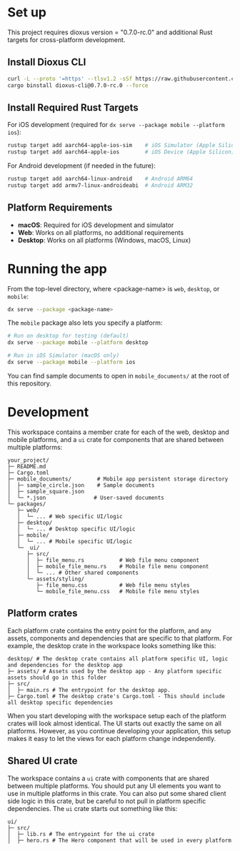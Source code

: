 # Set up

This project requires dioxus version = "0.7.0-rc.0" and additional Rust targets for cross-platform development.

## Install Dioxus CLI

```bash
curl -L --proto '=https' --tlsv1.2 -sSf https://raw.githubusercontent.com/cargo-bins/cargo-binstall/main/install-from-binstall-release.sh | bash
cargo binstall dioxus-cli@0.7.0-rc.0 --force
```

## Install Required Rust Targets

For iOS development (required for `dx serve --package mobile --platform ios`):

```bash
rustup target add aarch64-apple-ios-sim    # iOS Simulator (Apple Silicon)
rustup target add aarch64-apple-ios        # iOS Device (Apple Silicon)
```

For Android development (if needed in the future):

```bash
rustup target add aarch64-linux-android    # Android ARM64
rustup target add armv7-linux-androideabi  # Android ARM32
```

## Platform Requirements

- **macOS**: Required for iOS development and simulator
- **Web**: Works on all platforms, no additional requirements
- **Desktop**: Works on all platforms (Windows, macOS, Linux)

# Running the app

From the top-level directory, where \<package-name> is `web`, `desktop`, or `mobile`:

```bash
dx serve --package <package-name>
```

The `mobile` package also lets you specify a platform:
```bash
# Run on desktop for testing (default)
dx serve --package mobile --platform desktop

# Run in iOS Simulator (macOS only)
dx serve --package mobile --platform ios
```

You can find sample documents to open in `mobile_documents/` at the
root of this repository.

# Development

This workspace contains a member crate for each of the web, desktop and mobile platforms, and a `ui` crate for components that are shared between multiple platforms:

```
your_project/
├─ README.md
├─ Cargo.toml
├─ mobile_documents/        # Mobile app persistent storage directory
│  ├─ sample_circle.json    # Sample documents
│  ├─ sample_square.json
│  └─ *.json               # User-saved documents
└─ packages/
   ├─ web/
   │  └─ ... # Web specific UI/logic
   ├─ desktop/
   │  └─ ... # Desktop specific UI/logic
   ├─ mobile/
   │  └─ ... # Mobile specific UI/logic
   └─  ui/
      ├─ src/
      │  ├─ file_menu.rs           # Web file menu component
      │  ├─ mobile_file_menu.rs    # Mobile file menu component
      │  └─ ... # Other shared components
      └─ assets/styling/
         ├─ file_menu.css          # Web file menu styles
         └─ mobile_file_menu.css   # Mobile file menu styles
```

## Platform crates

Each platform crate contains the entry point for the platform, and any assets, components and dependencies that are specific to that platform. For example, the desktop crate in the workspace looks something like this:

```
desktop/ # The desktop crate contains all platform specific UI, logic and dependencies for the desktop app
├─ assets/ # Assets used by the desktop app - Any platform specific assets should go in this folder
├─ src/
│  ├─ main.rs # The entrypoint for the desktop app.
├─ Cargo.toml # The desktop crate's Cargo.toml - This should include all desktop specific dependencies
```

When you start developing with the workspace setup each of the platform crates will look almost identical. The UI starts out exactly the same on all platforms. However, as you continue developing your application, this setup makes it easy to let the views for each platform change independently.

## Shared UI crate

The workspace contains a `ui` crate with components that are shared between multiple platforms. You should put any UI elements you want to use in multiple platforms in this crate. You can also put some shared client side logic in this crate, but be careful to not pull in platform specific dependencies. The `ui` crate starts out something like this:

```
ui/
├─ src/
│  ├─ lib.rs # The entrypoint for the ui crate
│  ├─ hero.rs # The Hero component that will be used in every platform
```
